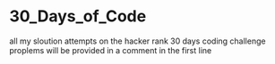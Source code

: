 # 30_Days_of_Code
all my sloution attempts on the hacker rank 30 days coding challenge
proplems will be provided in a comment in the first line
